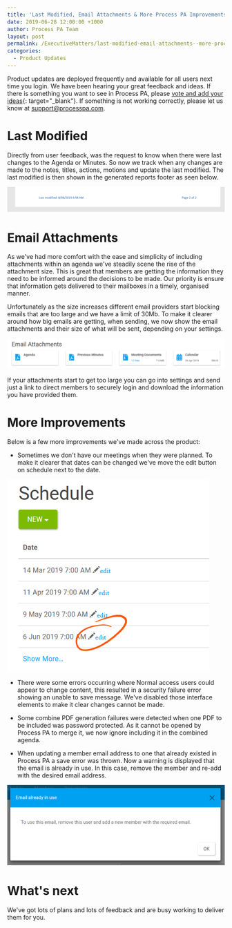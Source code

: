```yaml
---
title: 'Last Modified, Email Attachments & More Process PA Improvements'
date: 2019-06-28 12:00:00 +1000
author: Process PA Team
layout: post
permalink: /ExecutiveMatters/last-modified-email-attachments--more-process-pa-improvements
categories:
  - Product Updates
---
```


Product updates are deployed frequently and available for all users next time you login. We have been hearing your great feedback and ideas. If there is something you want to see in Process PA, please [vote and add your ideas](https://wantoo.io/process-pa/ideas/){: target="_blank"}. If something is not working correctly, please let us know at [support@processpa.com](mailto:support@processpa.com).

# Last Modified

Directly from user feedback, was the request to know when there were last changes to the Agenda or Minutes. So now we track when any changes are made to the notes, titles, actions, motions and update the last modified. The last modified is then shown in the generated reports footer as seen below.

![Last Modified](/content/posts/last-modified.png "Last Modified")

# Email Attachments

As we've had more comfort with the ease and simplicity of including attachments within an agenda we've steadily scene the rise of the attachment size. This is great that members are getting the information they need to be informed around the decisions to be made. Our priority is ensure that information gets delivered to their mailboxes in a timely, organised manner.

Unfortunately as the size increases different email providers start blocking emails that are too large and we have a limit of 30Mb. To make it clearer around how big emails are getting, when sending, we now show the email attachments and their size of what will be sent, depending on your settings.

![Email Attachments](/content/posts/email-attachments.png "Email Attachments")

If your attachments start to get too large you can go into settings and send just a link to direct members to securely login and download the information you have provided them.

# More Improvements
Below is a few more improvements we've made across the product:

* Sometimes we don't have our meetings when they were planned. To make it clearer that dates can be changed we've move the edit button on schedule next to the date.

![Edit Schedule](/content/posts/edit-schedule.png "Edit Schedule")

* There were some errors occurring where Normal access users could appear to change content, this resulted in a security failure error showing an unable to save message. We've disabled those interface elements to make it clear changes cannot be made.

* Some combine PDF generation failures were detected when one PDF to be included was password protected. As it cannot be opened by Process PA to merge it, we now ignore including it in the combined agenda.

* When updating a member email address to one that already existed in Process PA a save error was thrown. Now a warning is displayed that the email is already in use. In this case, remove the member and re-add with the desired email address.

![Email already in use](/content/posts/email-already-in-use.png "Email already is use")

# What's next

We've got lots of plans and lots of feedback and are busy working to deliver them for you.
